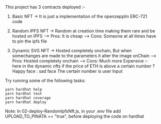 This project has 3 contracts deployed :-

1. Basic NFT -> It is just a implementation of the openzepplin ERC-721 code

2. Random IPFS NFT -> Random at creation time making them rare and be hosted on IPFS 
--> Pros: It is cheap
--> Cons: Someone at all times have to pin the ipfs file 

3. Dynamic SVG NFT -> Hosted completely onchain, But when somechanges are made to the parameters it alter the image onChain 
--> Pros: Hosted completely onchain
--> Cons: Much more Expensive
:- here in the dynamic nfts if the price of ETH is above a certain number ? Happy face : sad face The certain number is user Input


Try running some of the following tasks:

```shell
yarn hardhat help
yarn hardhat test
yarn hardhat coverage
yarn hardhat deploy 
```


Note: In 02-deploy-RandomIpfsNft.js, in your .env file add UPLOAD_TO_PINATA == "true", before deploying the code on hardhat 
